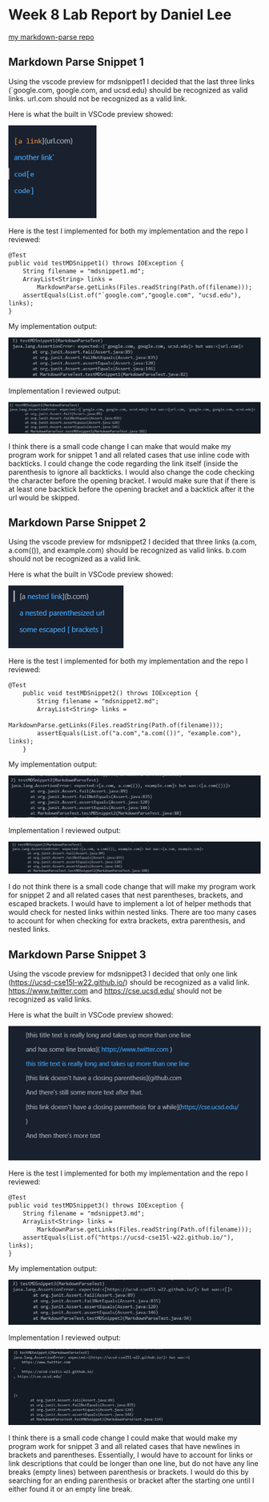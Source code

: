 # Week 8 Lab Report by Daniel Lee

[my markdown-parse repo](https://github.com/daniel-lee-user/markdown-parse)

## Markdown Parse Snippet 1

Using the vscode preview for mdsnippet1 I decided that the last three links (`google.com, google.com, and ucsd.edu) should be recognized as valid links. url.com should not be recognized as a valid link.

Here is what the built in VSCode preview showed:

![validlinks1](images/validlinks1.PNG)

Here is the test I implemented for both my implementation and the repo I reviewed:

```
@Test
public void testMDSnippet1() throws IOException {
    String filename = "mdsnippet1.md";
    ArrayList<String> links = 
        MarkdownParse.getLinks(Files.readString(Path.of(filename)));
    assertEquals(List.of("`google.com","google.com", "ucsd.edu"), links);
}
```

My implementation output:

![test1fail](images/mdsnippet1.PNG)

Implementation I reviewed output:

![othertest1fail](images/othermdsnippet1.PNG)

I think there is a small code change I can make that would make my program work for snippet 1 and all related cases that use inline code with backticks. I could change the code regarding the link itself (inside the parenthesis to ignore all backticks. I would also change the code checking the character before the opening bracket. I would  make sure that if there is at least one backtick before the opening bracket and a backtick after it the url would be skipped.

## Markdown Parse Snippet 2

Using the vscode preview for mdsnippet2 I decided that three links (a.com, a.com(()), and example.com) should be recognized as valid links. b.com should not be recognized as a valid link.

Here is what the built in VSCode preview showed:

![validlinks1](images/validlinks2.PNG)

Here is the test I implemented for both my implementation and the repo I reviewed:

```
@Test
    public void testMDSnippet2() throws IOException {
        String filename = "mdsnippet2.md";
        ArrayList<String> links = 
            MarkdownParse.getLinks(Files.readString(Path.of(filename)));
        assertEquals(List.of("a.com","a.com(())", "example.com"), links);
    }
```

My implementation output:

![test2fail](images/mdsnippet2.PNG)

Implementation I reviewed output:

![othertest2fail](images/othermdsnippet2.PNG)

I do not think there is a small code change that will make my program work for snippet 2 and all related cases that nest parentheses, brackets, and escaped brackets. I would have to implement a lot of helper methods that would check for nested links within nested links. There are too many cases to account for when checking for extra brackets, extra parenthesis, and nested links.

## Markdown Parse Snippet 3

Using the vscode preview for mdsnippet3 I decided that only one link (https://ucsd-cse15l-w22.github.io/) should be recognized as a valid link. https://www.twitter.com and https://cse.ucsd.edu/ should not be recognized as valid links.

Here is what the built in VSCode preview showed:

![validlinks1](images/validlinks3.PNG)

Here is the test I implemented for both my implementation and the repo I reviewed:

```
@Test
public void testMDSnippet3() throws IOException {
    String filename = "mdsnippet3.md";
    ArrayList<String> links =
        MarkdownParse.getLinks(Files.readString(Path.of(filename)));
    assertEquals(List.of("https://ucsd-cse15l-w22.github.io/"), links);
}
```

My implementation output:

![test3fail](images/mdsnippet3.PNG)

Implementation I reviewed output:

![othertest3fail](images/othermdsnippet3.PNG)

I think there is a small code change I could make that would make my program work for snippet 3 and all related cases that have newlines in brackets and parentheses. Essentially, I would have to account for links or link descriptions that could be longer than one line, but do not have any line breaks (empty lines) between parenthesis or brackets. I would do this by searching for an ending parenthesis or bracket after the starting one until I either found it or an empty line break.